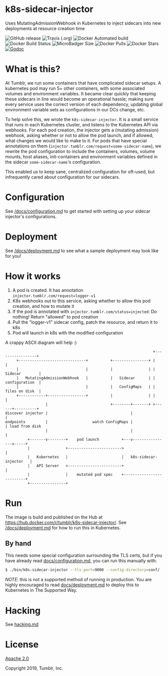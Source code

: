 # k8s-sidecar-injector

Uses MutatingAdmissionWebhook in Kubernetes to inject sidecars into new deployments at resource creation time

![GitHub release](https://img.shields.io/github/release/tumblr/k8s-sidecar-injector.svg) ![Travis (.org)](https://img.shields.io/travis/tumblr/k8s-sidecar-injector.svg) ![Docker Automated build](https://img.shields.io/docker/automated/tumblr/k8s-sidecar-injector.svg) ![Docker Build Status](https://img.shields.io/docker/build/tumblr/k8s-sidecar-injector.svg) ![MicroBadger Size](https://img.shields.io/microbadger/image-size/tumblr/k8s-sidecar-injector.svg) ![Docker Pulls](https://img.shields.io/docker/pulls/tumblr/k8s-sidecar-injector.svg) ![Docker Stars](https://img.shields.io/docker/stars/tumblr/k8s-sidecar-injector.svg) [![Godoc](https://godoc.org/github.com/tumblr/k8s-sidecar-injector?status.svg)](http://godoc.org/github.com/tumblr/k8s-sidecar-injector)


# What is this?

At Tumblr, we run some containers that have complicated sidecar setups. A kubernetes pod may run 5+ other containers, with some associated volumes and environment variables. It became clear quickly that keeping these sidecars in line would become an operational hassle; making sure every service uses the correct version of each dependency, updating global environment variable sets as configurations in our DCs change, etc. 

To help solve this, we wrote the `k8s-sidecar-injector`. It is a small service that runs in each Kubernetes cluster, and listens to the Kubernetes API via webhooks. For each pod creation, the injector gets a (mutating admission) webhook, asking whether or not to allow the pod launch, and if allowed, what changes we would like to make to it. For pods that have special annotations on them (`injector.tumblr.com/request=some-sidecar-name`), we rewrite the pod configuration to include the containers, volumes, volume mounts, host aliases, init-containers and environment variables defined in the sidecar `some-sidecar-name`'s configuration.

This enabled us to keep sane, centralized configuration for oft-used, but infrequently cared about configuration for our sidecars.

# Configuration

See [/docs/configuration.md](/docs/configuration.md) to get started with setting up your sidecar injector's configurations.

# Deployment

See [/docs/deployment.md](/docs/deployment.md) to see what a sample deployment may look like for you!

# How it works

1. A pod is created. It has annotation `injector.tumblr.com/request=logger-v1`
2. K8s webhooks out to this service, asking whether to allow this pod creation, and how to mutate it
3. If the pod is annotated with `injector.tumblr.com/status=injected`: Do nothing! Return "allowed" to pod creation
4. Pull the "logger-v1" sidecar config, patch the resource, and return it to k8s
5. Pod will launch in k8s with the modified configuration

A crappy ASCII diagram will help :)

```
                                                                  +-----------------+
     +------------------------------+          +----------------+ |                 |
     |                              |          |                | |  Sidecar        |
     |   MutatingAdmissionWebhook   |          |   Sidecar      | |  configuration  |
     |                              |          |   ConfigMaps   | |  files on disk  |
     +------------+-----------------+          |                | |                 |
                  |                            +--------+-------+ +------+----------+
discover injector |                                     |                |
endpoints         |                    watch ConfigMaps |                | load from disk
                  |                                     |                |
          +-------v--------+    pod launch          +---v----------------v-----+
          |                +------------------------>                          |
          |   Kubernetes   |                        |   k8s-sidecar-injector   |
          |   API Server   <------------------------+                          |
          |                |    mutated pod spec    +--------------------------+
          +----------------+
```


# Run

The image is build and published on the Hub at https://hub.docker.com/r/tumblr/k8s-sidecar-injector/. See [/docs/deployment.md](/docs/deployment.md) for how to run this in Kubernetes.

## By hand

This needs some special configuration surrounding the TLS certs, but if you have already read [docs/configuration.md](./docs/configuration.md), you can run this manually with:

```bash
$ ./bin/k8s-sidecar-injector --tls-port=9000 --config-directory=conf/ --tls-cert-file="${TLS_CERT_FILE}" --tls-key-file="${TLS_KEY_FILE}"
```

*NOTE*: this is not a supported method of running in production. You are highly encouraged to read [docs/deployment.md](./docs/deployment.md) to deploy this to Kubernetes in The Supported Way.

# Hacking

See [hacking.md](/docs/hacking.md)

# License

[Apache 2.0](/LICENSE.txt)

Copyright 2019, Tumblr, Inc.
